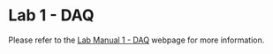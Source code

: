 # Lab 1 - DAQ
Please refer to the [Lab Manual 1 - DAQ](https://docs.google.com/document/d/e/2PACX-1vSutDkFd9_6fi6nlRRoImSaRy06N6F0huDHBphpv4k_onJisk16iiyzBDp1Ubhe6W0vBhZN3sckAqoI/pub) webpage for more information. 
